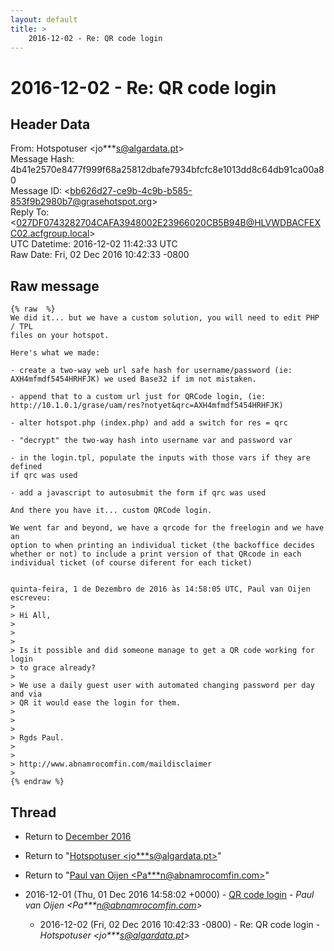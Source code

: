 ```yaml
---
layout: default
title: >
    2016-12-02 - Re: QR code login
---
```


# 2016-12-02 - Re: QR code login

## Header Data

From: Hotspotuser \<jo***s@algardata.pt\><br>
Message Hash: 4b41e2570e8477f999f68a25812dbafe7934bfcfc8e1013dd8c64db91ca00a80<br>
Message ID: \<bb626d27-ce9b-4c9b-b585-853f9b2980b7@grasehotspot.org\><br>
Reply To: \<027DF0743282704CAFA3948002E23966020CB5B94B@HLVWDBACFEXC02.acfgroup.local\><br>
UTC Datetime: 2016-12-02 11:42:33 UTC<br>
Raw Date: Fri, 02 Dec 2016 10:42:33 -0800<br>

## Raw message

```
{% raw  %}
We did it... but we have a custom solution, you will need to edit PHP / TPL 
files on your hotspot.

Here's what we made:

- create a two-way web url safe hash for username/password (ie: 
AXH4mfmdf5454HRHFJK) we used Base32 if im not mistaken.

- append that to a custom url just for QRCode login, (ie: 
http://10.1.0.1/grase/uam/res?notyet&qrc=AXH4mfmdf5454HRHFJK)

- alter hotspot.php (index.php) and add a switch for res = qrc

- "decrypt" the two-way hash into username var and password var 

- in the login.tpl, populate the inputs with those vars if they are defined 
if qrc was used

- add a javascript to autosubmit the form if qrc was used

And there you have it... custom QRCode login.

We went far and beyond, we have a qrcode for the freelogin and we have an 
option to when printing an individual ticket (the backoffice decides 
whether or not) to include a print version of that QRcode in each 
individual ticket (of course diferent for each ticket)


quinta-feira, 1 de Dezembro de 2016 às 14:58:05 UTC, Paul van Oijen 
escreveu:
>
> Hi All,
>
>  
>
> Is it possible and did someone manage to get a QR code working for login 
> to grace already?
>
> We use a daily guest user with automated changing password per day and via 
> QR it would ease the login for them.
>
>  
>
> Rgds Paul.
>
>  
> http://www.abnamrocomfin.com/maildisclaimer
>
{% endraw %}
```

## Thread

+ Return to [December 2016](/archive/2016/12)

+ Return to "[Hotspotuser <jo***s<span>@</span>algardata.pt>](/authors/jo___s_at_algardata_pt)"
+ Return to "[Paul van Oijen <Pa***n<span>@</span>abnamrocomfin.com>](/authors/pa___n_at_abnamrocomfin_com)"

+ 2016-12-01 (Thu, 01 Dec 2016 14:58:02 +0000) - [QR code login](/archive/2016/12/e1959824b949548f738904d3c68b80de9860ed10c2e12897915790121eee300e) - _Paul van Oijen \<Pa***n@abnamrocomfin.com\>_
  + 2016-12-02 (Fri, 02 Dec 2016 10:42:33 -0800) - Re: QR code login - _Hotspotuser \<jo***s@algardata.pt\>_

